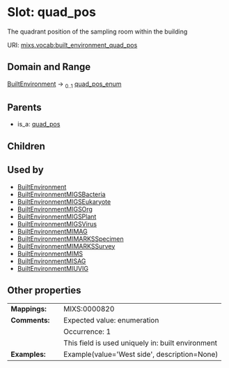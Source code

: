 
# Slot: quad_pos


The quadrant position of the sampling room within the building

URI: [mixs.vocab:built_environment_quad_pos](https://w3id.org/mixs/vocab/built_environment_quad_pos)


## Domain and Range

[BuiltEnvironment](BuiltEnvironment.md) &#8594;  <sub>0..1</sub> [quad_pos_enum](quad_pos_enum.md)

## Parents

 *  is_a: [quad_pos](quad_pos.md)

## Children


## Used by

 * [BuiltEnvironment](BuiltEnvironment.md)
 * [BuiltEnvironmentMIGSBacteria](BuiltEnvironmentMIGSBacteria.md)
 * [BuiltEnvironmentMIGSEukaryote](BuiltEnvironmentMIGSEukaryote.md)
 * [BuiltEnvironmentMIGSOrg](BuiltEnvironmentMIGSOrg.md)
 * [BuiltEnvironmentMIGSPlant](BuiltEnvironmentMIGSPlant.md)
 * [BuiltEnvironmentMIGSVirus](BuiltEnvironmentMIGSVirus.md)
 * [BuiltEnvironmentMIMAG](BuiltEnvironmentMIMAG.md)
 * [BuiltEnvironmentMIMARKSSpecimen](BuiltEnvironmentMIMARKSSpecimen.md)
 * [BuiltEnvironmentMIMARKSSurvey](BuiltEnvironmentMIMARKSSurvey.md)
 * [BuiltEnvironmentMIMS](BuiltEnvironmentMIMS.md)
 * [BuiltEnvironmentMISAG](BuiltEnvironmentMISAG.md)
 * [BuiltEnvironmentMIUVIG](BuiltEnvironmentMIUVIG.md)

## Other properties

|  |  |  |
| --- | --- | --- |
| **Mappings:** | | MIXS:0000820 |
| **Comments:** | | Expected value: enumeration |
|  | | Occurrence: 1 |
|  | | This field is used uniquely in: built environment |
| **Examples:** | | Example(value='West side', description=None) |

